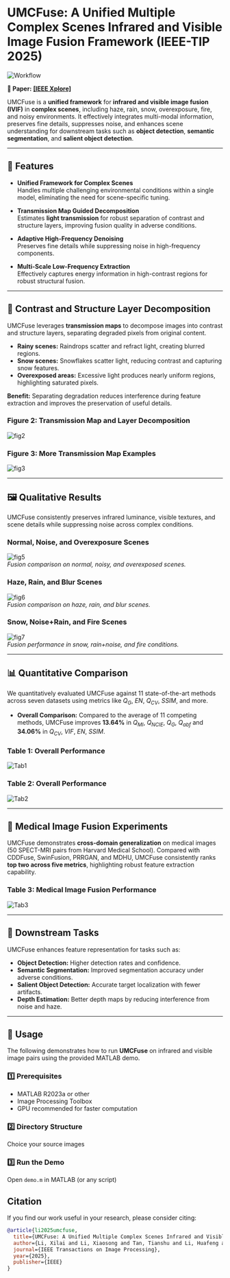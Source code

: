 # UMCFuse: A Unified Multiple Complex Scenes Infrared and Visible Image Fusion Framework (IEEE-TIP 2025)
![Workflow](https://github.com/ixilai/UMCFuse/blob/master/liucheng.jpg)

**📄 Paper:** [**[IEEE Xplore]**](https://ieeexplore.ieee.org/abstract/document/11164947)

UMCFuse is a **unified framework** for **infrared and visible image fusion (IVIF)** in **complex scenes**, including haze, rain, snow, overexposure, fire, and noisy environments. It effectively integrates multi-modal information, preserves fine details, suppresses noise, and enhances scene understanding for downstream tasks such as **object detection**, **semantic segmentation**, and **salient object detection**.

---

## 🌟 Features

- **Unified Framework for Complex Scenes**  
  Handles multiple challenging environmental conditions within a single model, eliminating the need for scene-specific tuning.

- **Transmission Map Guided Decomposition**  
  Estimates **light transmission** for robust separation of contrast and structure layers, improving fusion quality in adverse conditions.

- **Adaptive High-Frequency Denoising**  
  Preserves fine details while suppressing noise in high-frequency components.

- **Multi-Scale Low-Frequency Extraction**  
  Effectively captures energy information in high-contrast regions for robust structural fusion.

---

## 🌟 Contrast and Structure Layer Decomposition

UMCFuse leverages **transmission maps** to decompose images into contrast and structure layers, separating degraded pixels from original content.  

- **Rainy scenes:** Raindrops scatter and refract light, creating blurred regions.  
- **Snow scenes:** Snowflakes scatter light, reducing contrast and capturing snow features.  
- **Overexposed areas:** Excessive light produces nearly uniform regions, highlighting saturated pixels.  

**Benefit:** Separating degradation reduces interference during feature extraction and improves the preservation of useful details.

### Figure 2: Transmission Map and Layer Decomposition
![fig2](https://github.com/ixilai/UMCFuse/blob/master/fig2.png)

### Figure 3: More Transmission Map Examples
![fig3](https://github.com/ixilai/UMCFuse/blob/master/fig3.jpg)

---

## 🖼 Qualitative Results

UMCFuse consistently preserves infrared luminance, visible textures, and scene details while suppressing noise across complex conditions.

### Normal, Noise, and Overexposure Scenes
![fig5](https://github.com/ixilai/UMCFuse/blob/master/fig4.png)  
*Fusion comparison on normal, noisy, and overexposed scenes.*

### Haze, Rain, and Blur Scenes
![fig6](https://github.com/ixilai/UMCFuse/blob/master/fig5.png)  
*Fusion comparison on haze, rain, and blur scenes.*

### Snow, Noise+Rain, and Fire Scenes
![fig7](https://github.com/ixilai/UMCFuse/blob/master/fig6.png)  
*Fusion performance in snow, rain+noise, and fire conditions.*

---

## 📊 Quantitative Comparison

We quantitatively evaluated UMCFuse against 11 state-of-the-art methods across seven datasets using metrics like $Q_G$, $EN$, $Q_{CV}$, $SSIM$, and more.

- **Overall Comparison:** Compared to the average of 11 competing methods, UMCFuse improves **13.64%** in $Q_{MI}$, $Q_{NCIE}$, $Q_G$, $Q_{abf}$ and **34.06%** in $Q_{CV}$, $VIF$, $EN$, $SSIM$.

### Table 1: Overall Performance
![Tab1](https://github.com/ixilai/UMCFuse/blob/master/Tab1.png)

### Table 2: Overall Performance
![Tab2](https://github.com/ixilai/UMCFuse/blob/master/Tab2.png)

---

## 🏥 Medical Image Fusion Experiments

UMCFuse demonstrates **cross-domain generalization** on medical images (50 SPECT-MRI pairs from Harvard Medical School). Compared with CDDFuse, SwinFusion, PRRGAN, and MDHU, UMCFuse consistently ranks **top two across five metrics**, highlighting robust feature extraction capability.

### Table 3: Medical Image Fusion Performance
![Tab3](https://github.com/ixilai/UMCFuse/blob/master/Tab3.png)

---

## 🧪 Downstream Tasks

UMCFuse enhances feature representation for tasks such as:  

- **Object Detection:** Higher detection rates and confidence.  
- **Semantic Segmentation:** Improved segmentation accuracy under adverse conditions.  
- **Salient Object Detection:** Accurate target localization with fewer artifacts.  
- **Depth Estimation:** Better depth maps by reducing interference from noise and haze.

---
## 🚀 Usage

The following demonstrates how to run **UMCFuse** on infrared and visible image pairs using the provided MATLAB demo.

### 1️⃣ Prerequisites

- MATLAB R2023a or other
- Image Processing Toolbox
- GPU recommended for faster computation

### 2️⃣ Directory Structure

Choice your source images

### 3️⃣ Run the Demo

Open `demo.m` in MATLAB (or any script)

## Citation

If you find our work useful in your research, please consider citing:

```bibtex
@article{li2025umcfuse,
  title={UMCFuse: A Unified Multiple Complex Scenes Infrared and Visible Image Fusion Framework},
  author={Li, Xilai and Li, Xiaosong and Tan, Tianshu and Li, Huafeng and Ye, Tao},
  journal={IEEE Transactions on Image Processing},
  year={2025},
  publisher={IEEE}
}
